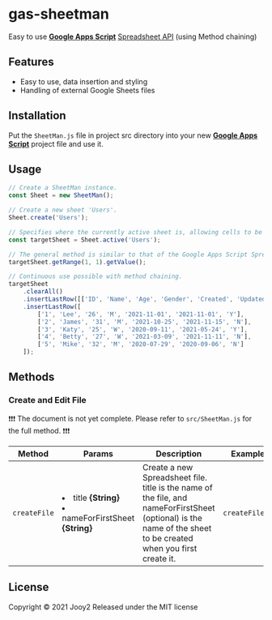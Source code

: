 # gas-sheetman
Easy to use **[Google Apps Script](https://script.google.com/)** [Spreadsheet API](https://developers.google.com/apps-script/reference/spreadsheet) (using Method chaining)

## Features
- Easy to use, data insertion and styling
- Handling of external Google Sheets files

## Installation
Put the `SheetMan.js` file in project src directory into your new **[Google Apps Script](https://script.google.com/)** project file and use it.

## Usage

```javascript
// Create a SheetMan instance.
const Sheet = new SheetMan();

// Create a new sheet 'Users'.
Sheet.create('Users');

// Specifies where the currently active sheet is, allowing cells to be processed.
const targetSheet = Sheet.active('Users');

// The general method is similar to that of the Google Apps Script Spreadsheet.
targetSheet.getRange(1, 1).getValue();

// Continuous use possible with method chaining.
targetSheet
    .clearAll()
    .insertLastRow([['ID', 'Name', 'Age', 'Gender', 'Created', 'Updated', 'Subscription']])
    .insertLastRow([
        ['1', 'Lee', '26', 'M', '2021-11-01', '2021-11-01', 'Y'],
        ['2', 'James', '31', 'M', '2021-10-25', '2021-11-15', 'N'],
        ['3', 'Katy', '25', 'W', '2020-09-11', '2021-05-24', 'Y'],
        ['4', 'Betty', '27', 'W', '2021-03-09', '2021-11-11', 'N'],
        ['5', 'Mike', '32', 'M', '2020-07-29', '2020-09-06', 'N']
    ]);
```

## Methods
### Create and Edit File

❗❗❗ The document is not yet complete. Please refer to `src/SheetMan.js` for the full method. ❗❗❗

| Method | Params | Description | Example |
| --- | --- | --- | --- |
| `createFile` | <li>title **{String}**</li><li>nameForFirstSheet **{String}**</li> | Create a new Spreadsheet file. title is the name of the file, and nameForFirstSheet (optional) is the name of the sheet to be created when you first create it. | ```createFile()``` |

## License
Copyright © 2021 Jooy2 Released under the MIT license
